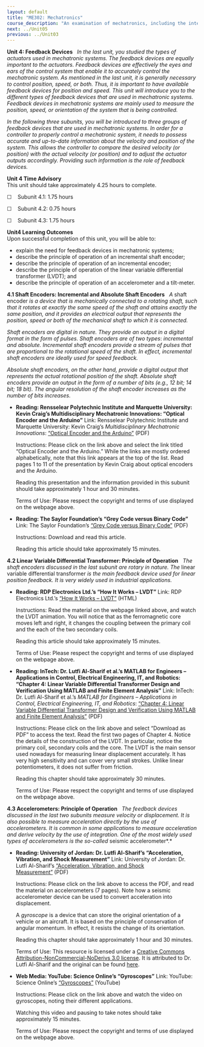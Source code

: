 ```yaml
---
layout: default
title: "ME302: Mechatronics"
course_description: "An examination of mechatronics, including the integration of mechanics, electronics, signal processing, and control systems, signal amplification, data sampling and filtering, machine programming, actuator and motor control, sensors, and robotics."
next: ../Unit05
previous: ../Unit03
---
```

**Unit 4: Feedback Devices** <span id="4"></span> 
*In the last unit, you studied the types of actuators used in
mechatronic systems. The feedback devices are equally important to the
actuators. Feedback devices are effectively the eyes and ears of the
control system that enable it to accurately control the mechatronic
system. As mentioned in the last unit, it is generally necessary to
control position, speed, or both. Thus, it is important to have
available feedback devices for position and speed. This unit will
introduce you to the different types of feedback devices that are used
in mechatronic systems. Feedback devices in mechatronic systems are
mainly used to measure the position, speed, or orientation of the system
that is being controlled.*  
  
 *In the following three subunits, you will be introduced to three
groups of feedback devices that are used in mechatronic systems. In
order for a controller to properly control a mechatronic system, it
needs to possess accurate and up-to-date information about the velocity
and position of the system. This allows the controller to compare the
desired velocity (or position) with the actual velocity (or position)
and to adjust the actuator outputs accordingly. Providing such
information is the role of feedback devices.*

**Unit 4 Time Advisory**  
This unit should take approximately 4.25 hours to complete.  
  
 ☐    Subunit 4.1: 1.75 hours  
  
 ☐    Subunit 4.2: 0.75 hours  
  
 ☐    Subunit 4.3: 1.75 hours

**Unit4 Learning Outcomes**  
Upon successful completion of this unit, you will be able to:  
-   explain the need for feedback devices in mechatronic systems;
-   describe the principle of operation of an incremental shaft encoder;
-   describe the principle of operation of an incremental encoder;
-   describe the principle of operation of the linear variable
    differential transformer (LVDT); and
-   describe the principle of operation of an accelerometer and a
    tilt-meter.

**4.1 Shaft Encoders: Incremental and Absolute Shaft Encoders** <span
id="4.1"></span> 
*A* shaft encoder *is a device that is mechanically connected to a
rotating shaft, such that it rotates at exactly the same speed of the
shaft and attains exactly the same position, and it provides an
electrical output that represents the position, speed or both of the
mechanical shaft to which it is connected.*  
  
 *Shaft encoders are digital in nature. They provide an output in a
digital format in the form of pulses. Shaft encoders are of two types*:
*incremental and absolute. Incremental shaft encoders provide a stream
of pulses that are proportional to the rotational speed of the shaft. In
effect, incremental shaft encoders are ideally used for speed
feedback.*  
  
 *Absolute shaft encoders, on the other hand, provide a digital output
that represents the actual rotational position of the shaft. Absolute
shaft encoders provide an output in the form of a number of bits (e.g.,
12 bit; 14 bit; 18 bit). The angular resolution of the shaft encoder
increases as the number of bits increases.*

-   **Reading: Rensselear Polytechnic Institute and Marquette
    University: Kevin Craig’s Multidisciplinary Mechatronic Innovations:
    “Optical Encoder and the Arduino”**
    Link: Rensselear Polytechnic Institute and Marquette University:
    Kevin Craig’s *Multidisciplinary Mechatronic Innovations*: [“Optical
    Encoder and the
    Arduino”](http://multimechatronics.com/mecha_notes.php) (PDF)  
      
     Instructions: Please click on the link above and select the link
    titled “Optical Encoder and the Arduino.” While the links are mostly
    ordered alphabetically, note that this link appears at the top of
    the list. Read pages 1 to 11 of the presentation by Kevin Craig
    about optical encoders and the Arduino.  
      
     Reading this presentation and the information provided in this
    subunit should take approximately 1 hour and 30 minutes.  
      
     Terms of Use: Please respect the copyright and terms of use
    displayed on the webpage above.

-   **Reading: The Saylor Foundation’s “Grey Code versus Binary Code”**
    Link: The Saylor Foundation’s [“Grey Code versus Binary
    Code”](http://www.saylor.org/site/wp-content/uploads/2013/01/ME302-4.1-GreyCodeBinaryCode.pdf)
    (PDF)  
      
     Instructions: Download and read this article.  
      
     Reading this article should take approximately 15 minutes.

**4.2 Linear Variable Differential Transformer: Principle of Operation**
<span id="4.2"></span> 
*The shaft encoders discussed in the last subunit are rotary in nature.
The* linear variable differential transformer *is the main feedback
device used for linear position feedback. It is very widely used in
industrial applications.*

-   **Reading: RDP Electronics Ltd.’s “How It Works – LVDT”**
    Link: RDP Electronics Ltd.’s [“How It Works –
    LVDT”](http://www.rdpe.com/displacement/lvdt/lvdt-principles.htm) (HTML)  
      
     Instructions: Read the material on the webpage linked above, and
    watch the LVDT animation. You will notice that as the ferromagnetic
    core moves left and right, it changes the coupling between the
    primary coil and the each of the two secondary coils.  
      
     Reading this article should take approximately 15 minutes.  
      
     Terms of Use: Please respect the copyright and terms of use
    displayed on the webpage above.

-   **Reading: InTech: Dr. Lutfi Al-Sharif et al.’s MATLAB for Engineers
    – Applications in Control, Electrical Engineering, IT, and Robotics:
    “Chapter 4: Linear Variable Differential Transformer Design and
    Verification Using MATLAB and Finite Element Analysis”**
    Link: InTech: Dr. Lutfi Al-Sharif et al.’s *MATLAB for Engineers –
    Applications in Control, Electrical Engineering, IT, and Robotics*:
    [“Chapter 4: Linear Variable Differential Transformer Design and
    Verification Using MATLAB and Finite Element
    Analysis”](http://www.intechopen.com/books/matlab-for-engineers-applications-in-control-electrical-engineering-it-and-robotics/linear-variable-differential-transformer-design-and-verification-using-matlab-and-finite-element-ana) (PDF)  
      
     Instructions: Please click on the link above and select “Download
    as PDF” to access the text. Read the first two pages of Chapter 4.
    Notice the details of the construction of the LVDT. In particular,
    notice the primary coil, secondary coils and the core. The LVDT is
    the main sensor used nowadays for measuring linear displacement
    accurately. It has very high sensitivity and can cover very small
    strokes. Unlike linear potentiometers, it does not suffer from
    friction.  
      
     Reading this chapter should take approximately 30 minutes.  
      
     Terms of Use: Please respect the copyright and terms of use
    displayed on the webpage above.

**4.3 Accelerometers: Principle of Operation** <span id="4.3"></span> 
*The feedback devices discussed in the last two subunits measure
velocity or displacement. It is also possible to measure acceleration
directly by the use of accelerometers. It is common in some applications
to measure acceleration and derive velocity by the use of integration.
One of the most widely used types of accelerometers is the so-called*
seismic accelerometer*.*

-   **Reading: University of Jordan: Dr. Lutfi Al-Sharif’s
    “Acceleration, Vibration, and Shock Measurement”**
    Link: University of Jordan: Dr. Lutfi Al-Sharif’s [“Acceleration,
    Vibration, and Shock
    Measurement”](http://www.saylor.org/site/wp-content/uploads/2012/11/10-accleration-vibration-and-shock-measurement-rev-1-080525.pdf) (PDF)  
      
     Instructions: Please click on the link above to access the PDF, and
    read the material on accelerometers (7 pages). Note how a seismic
    accelerometer device can be used to convert acceleration into
    displacement.  
      
     A *gyroscope* is a device that can store the original orientation
    of a vehicle or an aircraft. It is based on the principle of
    conservation of angular momentum. In effect, it resists the change
    of its orientation.  
      
     Reading this chapter should take approximately 1 hour and 30
    minutes.  
      
     Terms of Use: This resource is licensed under a [Creative Commons
    Attribution-NonCommercial-NoDerivs 3.0
    license](http://creativecommons.org/licenses/by-nc-nd/3.0/). It is
    attributed to Dr. Lutfi Al-Sharif and the original can be found
    [here](http://www2.ju.edu.jo/sites/Academic/l.sharif/Material/Forms/AllItems.aspx).

-   **Web Media: YouTube: Science Online’s “Gyroscopes”**
    Link: YouTube: Science Online’s
    [“Gyroscopes”](http://www.youtube.com/watch?v=cquvA_IpEsA) (YouTube)  
      
     Instructions: Please click on the link above and watch the video on
    gyroscopes, noting their different applications.  
      
     Watching this video and pausing to take notes should take
    approximately 15 minutes.  
      
     Terms of Use: Please respect the copyright and terms of use
    displayed on the webpage above.


